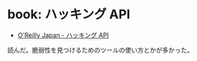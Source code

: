# book: ハッキング API

- [O'Reilly Japan \- ハッキング API](https://www.oreilly.co.jp/books/9784814400249/)

読んだ。脆弱性を見つけるためのツールの使い方とかが多かった。
